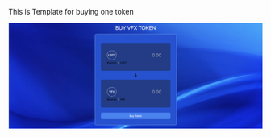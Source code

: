 This is Template for buying one token

![alt text](https://github.com/naratipb401/Token-front-template/blob/master/public/img/example.png?raw=true)